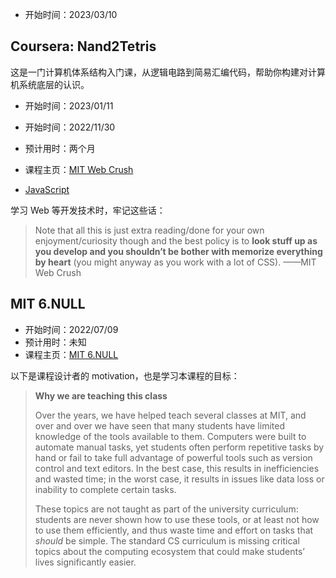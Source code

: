 

-   开始时间：2023/03/10

## Coursera: Nand2Tetris

这是一门计算机体系结构入门课，从逻辑电路到简易汇编代码，帮助你构建对计算机系统底层的认识。

-   开始时间：2023/01/11



-   开始时间：2022/11/30
-   预计用时：两个月
-   课程主页：[MIT Web Crush](https://weblab.mit.edu/schedule/)

-   [JavaScript](webdev/webpage/JavaScriptBasic.md)

学习 Web 等开发技术时，牢记这些话：

> Note that all this is just extra reading/done for your own enjoyment/curiosity though and the best policy is to **look stuff up as you develop and you shouldn’t be bother with memorize everything by heart** (you might anyway as you work with a lot of CSS). ——MIT Web Crush

## MIT 6.NULL

-   开始时间：2022/07/09
-   预计用时：未知
-   课程主页：[MIT 6.NULL](https://missing.csail.mit.edu/)

以下是课程设计者的 motivation，也是学习本课程的目标：

> **Why we are teaching this class**
>
> Over the years, we have helped teach several classes at MIT, and over and over we have seen that many students have limited knowledge of the tools available to them. Computers were built to automate manual tasks, yet students often perform repetitive tasks by hand or fail to take full advantage of powerful tools such as version control and text editors. In the best case, this results in inefficiencies and wasted time; in the worst case, it results in issues like data loss or inability to complete certain tasks.
>
> These topics are not taught as part of the university curriculum: students are never shown how to use these tools, or at least not how to use them efficiently, and thus waste time and effort on tasks that _should_ be simple. The standard CS curriculum is missing critical topics about the computing ecosystem that could make students’ lives significantly easier.
